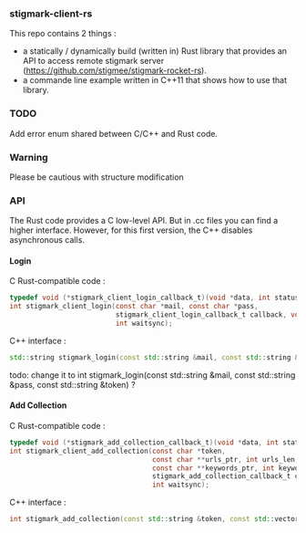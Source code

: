 ### stigmark-client-rs

This repo contains 2 things :

- a statically / dynamically build (written in) Rust library that provides an API to access remote stigmark server (https://github.com/stigmee/stigmark-rocket-rs).
- a commande line example written in C++11 that shows how to use that library.

### TODO

Add error enum shared between C/C++ and Rust code.

### Warning

Please be cautious with structure modification

### API

The Rust code provides a C low-level API. But in .cc files you can find a higher interface. However, for this first version, the C++ disables asynchronous calls.

#### Login 

C Rust-compatible code :
```C
typedef void (*stigmark_client_login_callback_t)(void *data, int status, const char *token);
int stigmark_client_login(const char *mail, const char *pass,
                          stigmark_client_login_callback_t callback, void *data,
                          int waitsync);
```

C++ interface :
```C++
std::string stigmark_login(const std::string &mail, const std::string &pass)
```

todo: change it to int stigmark_login(const std::string &mail, const std::string &pass, const std::string &token) ?

#### Add Collection 

C Rust-compatible code :
```C
typedef void (*stigmark_add_collection_callback_t)(void *data, int status);
int stigmark_client_add_collection(const char *token,
                                   const char **urls_ptr, int urls_len,
                                   const char **keywords_ptr, int keywords_len,
                                   stigmark_add_collection_callback_t callback, void *data,
                                   int waitsync);
```

C++ interface :
```C++
int stigmark_add_collection(const std::string &token, const std::vector<std::string> &urls, const std::vector<std::string> &keywords)
```
